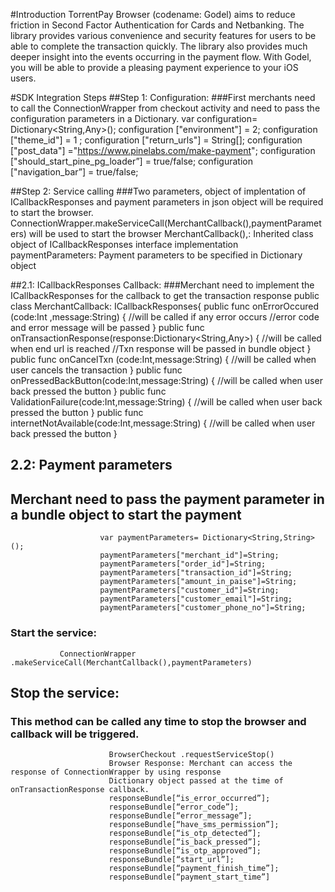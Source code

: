 #Introduction
TorrentPay Browser (codename: Godel) aims to reduce friction in Second Factor Authentication for Cards and Netbanking.
The library provides various convenience and security features for users to be able to complete the transaction quickly. The library also provides much deeper insight into the events occurring in the payment flow. With Godel, you will be able to provide a pleasing payment experience to your iOS users.

#SDK Integration Steps
  ##Step 1: Configuration:
   ###First merchants need to call the ConnectionWrapper from checkout activity and need to pass the configuration parameters in a Dictionary.
              var configuration= Dictionary<String,Any>();
              configuration ["environment"] = 2;
              configuration ["theme_id"] = 1 ;
              configuration ["return_urls"] = String[];
              configuration ["post_data"] ="https://www.pinelabs.com/make-payment";
              configuration ["should_start_pine_pg_loader”] = true/false;
              configuration ["navigation_bar”] = true/false;
              
              
##Step 2: Service calling
###Two parameters, object of implentation of ICallbackResponses and payment parameters in json object will be required to start the browser.
                  ConnectionWrapper.makeServiceCall(MerchantCallback(),paymentParameters) will be used to start
                  the browser
                  MerchantCallback(),: Inherited class object of ICallbackResponses interface implementation
                  paymentParameters: Payment parameters to be specified in Dictionary object
                  
##2.1: ICallbackResponses Callback:
  ###Merchant need to implement the ICallbackResponses for the callback to get the transaction response
                        public class MerchantCallback: ICallbackResponses{
                        public func onErrorOccured (code:Int ,message:String)
                        {
                        //will be called if any error occurs
                        //error code and error message will be passed
                        }
                        public func onTransactionResponse(response:Dictionary<String,Any>)
                        {
                        //will be called when end url is reached
                        //Txn response will be passed in bundle object
                        }
                        public func onCancelTxn (code:Int,message:String)
                        {
                        //will be called when user cancels the transaction
                        }
                        public func onPressedBackButton(code:Int,message:String)
                        {
                        //will be called when user back pressed the button
                        }
                        public func ValidationFailure(code:Int,message:String)
                        {
                        //will be called when user back pressed the button
                        }
                        public func internetNotAvailable(code:Int,message:String)
                        {
                        //will be called when user back pressed the button
                        }
                        
 ## 2.2: Payment parameters
## Merchant need to pass the payment parameter in a bundle object to start the payment
                        var paymentParameters= Dictionary<String,String>();
                        paymentParameters["merchant_id"]=String;
                        paymentParameters["order_id"]=String;
                        paymentParameters["transaction_id"]=String;
                        paymentParameters["amount_in_paise"]=String;
                        paymentParameters["customer_id"]=String;
                        paymentParameters["customer_email"]=String;
                        paymentParameters["customer_phone_no"]=String;
### Start the service:
               ConnectionWrapper .makeServiceCall(MerchantCallback(),paymentParameters)
## Stop the service:
### This method can be called any time to stop the browser and callback will be triggered.
                          BrowserCheckout .requestServiceStop()
                          Browser Response: Merchant can access the response of ConnectionWrapper by using response
                          Dictionary object passed at the time of onTransactionResponse callback.
                          responseBundle[“is_error_occurred”];
                          responseBundle[“error_code”];
                          responseBundle[“error_message”];
                          responseBundle[“have_sms_permission”];
                          responseBundle[“is_otp_detected”];
                          responseBundle[“is_back_pressed”];
                          responseBundle[“is_otp_approved”];
                          responseBundle[“start_url”];
                          responseBundle[“payment_finish_time”];
                          responseBundle[“payment_start_time”]
